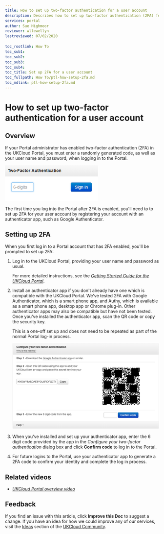 ```yaml
---
title: How to set up two-factor authentication for a user account
description: Describes how to set up two-factor authentication (2FA) for a user account
services: portal
author: Sue Highmoor
reviewer: wllewellyn
lastreviewed: 07/02/2020

toc_rootlink: How To
toc_sub1:
toc_sub2:
toc_sub3:
toc_sub4:
toc_title: Set up 2FA for a user account
toc_fullpath: How To/ptl-how-setup-2fa.md
toc_mdlink: ptl-how-setup-2fa.md
---
```


# How to set up two-factor authentication for a user account

## Overview

If your Portal administrator has enabled two-factor authentication (2FA) in the UKCloud Portal, you must enter a randomly generated code, as well as your user name and password, when logging in to the Portal.

![Two-Factor Authentication dialog box in the UKCloud Portal](images/ptl-2fa.png)

The first time you log into the Portal after 2FA is enabled, you'll need to to set up 2FA for your user account by registering your account with an authenticator app, such as Google Authenticator.

## Setting up 2FA

When you first log in to a Portal account that has 2FA enabled, you'll be prompted to set up 2FA:

1. Log in to the UKCloud Portal, providing your user name and password as usual.

    For more detailed instructions, see the [*Getting Started Guide for the UKCloud Portal*](ptl-gs.md).

2. Install an authenticator app if you don't already have one which is compatible with the UKCloud Portal. We've tested 2FA with Google Authenticator, which is a smart phone app, and Authy, which is available as a smart phone app, desktop app or Chrome plug-in. Other authenticator apps may also be compatible but have not been tested. Once you've installed the authenticator app, scan the QR code or copy the security key.

    This is a one-off set up and does not need to be repeated as part of the normal Portal log-in process.

    ![Configure your two-factor authentication dialog box](images/ptl-2fa-setup.png)

3. When you've installed and set up your authenticator app, enter the 6 digit code provided by the app in the *Configure your two-factor authentication* dialog box and click **Confirm code** to log in to the Portal.

4. For future logins to the Portal, use your authenticator app to generate a 2FA code to confirm your identity and complete the log in process.

## Related videos

- [*UKCloud Portal overview video*](ptl-vid-portal.md)

## Feedback

If you find an issue with this article, click **Improve this Doc** to suggest a change. If you have an idea for how we could improve any of our services, visit the [Ideas](https://community.ukcloud.com/ideas) section of the [UKCloud Community](https://community.ukcloud.com).
